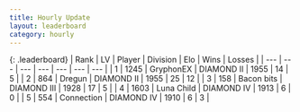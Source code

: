 ```yaml
---
title: Hourly Update
layout: leaderboard
category: hourly
---
```


{: .leaderboard}
| Rank | LV | Player | Division | Elo | Wins | Losses |
| --- | --- | --- | --- | --- | --- | --- |
| <span data-change="0">1</span> | 1245 | <span title="ID: 315148">GryphonEX</span> | DIAMOND II | <span data-change="18">1955</span> | <span data-change="3">14</span> | <span data-change="1">5</span> |
| <span data-change="4">2</span> | 864 | <span title="ID: 337810">Dregun</span> | DIAMOND II | <span data-change="60">1955</span> | <span data-change="5">25</span> | <span data-change="0">12</span> |
| <span data-change="-1">3</span> | 158 | <span title="ID: 133476">Bacon bits</span> | DIAMOND III | <span data-change="0">1928</span> | <span data-change="0">17</span> | <span data-change="0">5</span> |
| <span data-change="-">4</span> | 1603 | <span title="ID: 164871">Luna Child</span> | DIAMOND IV | <span data-change="-">1913</span> | <span data-change="-">6</span> | <span data-change="-">0</span> |
| <span data-change="-2">5</span> | 554 | <span title="ID: 539711">Connection</span> | DIAMOND IV | <span data-change="0">1910</span> | <span data-change="0">6</span> | <span data-change="0">3</span> |